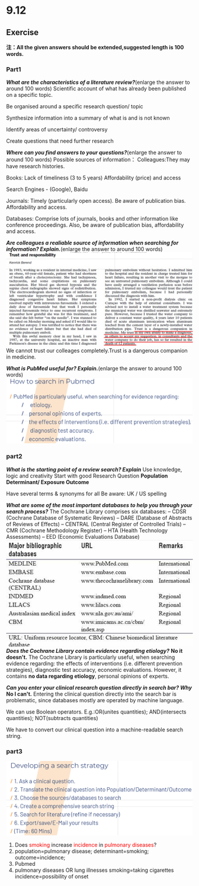 # 9.12

## Exercise

**注：All the given answers should be  extended,suggested length is 100 words.**

### Part1

***What are the characteristics of a literature review?***(enlarge the answer to around 100 words)
Scientific account of what has already been published on a specific topic.

Be organised around a specific research question/ topic

Synthesize information into a summary of what is and is not known

Identify areas of uncertainty/ controversy

Create questions that need further research

***Where can you find answers to your questions?***(enlarge the answer to around 100 words)
Possible sources of information：
Colleagues:They may have research histories.

Books:
Lack of timeliness (3 to 5 years)
Affordability (price) and access

Search Engines - (Google), Baidu

Journals:
Timely (particularly open access).
Be aware of publication bias.
Affordability and access.

Databases:
Comprise lots of journals, books and other information like conference proceedings.
Also, be aware of  publication bias, affordability and access.

***Are colleagues a realiable source of information when searching for information? Explain.***(enlarge the answer to around 100 words)
![](images/Snipaste_2023-09-12_14-56-50.png)
We cannot trust our colleages completely.Trust is a dangerous companion in medicine.

***What is PubMed useful for? Explain.***(enlarge the answer to around 100 words)
![](images/Snipaste_2023-09-12_14-20-12.png)

### part2

***What is the starting point of a review search? Explain***
 Use knowledge, logic and creativity
Start with good Research Question
**Population
Determinant/ Exposure
Outcome**

Have several terms & synonyms for all
Be aware: UK / US spelling

***What are some of the most important databases to help you through your search process?***
The Cochrane Library comprises six databases:
– CDSR (Cochrane Database of Systematic Reviews)
– DARE (Database of Abstracts of Reviews of Effects)
– CENTRAL (Central Register of Controlled Trials)
– CMR (Cochrane Methodology Register)
– HTA (Health Technology Assessments)
– EED (Economic Evaluations Database)
![](images/图片1.png)
***Does the Cochrane Library contain evidence regarding etiology?***
**No it doesn't.**
The Cochrane Library is particularly useful, when searching evidence regarding:
the effects of interventions (i.e. different prevention strategies),
 diagnostic test accuracy, 
economic evaluations. 
 However, it contains **no data regarding etiology**,  personal opinions of experts.

***Can you enter your clinical research question directly in search bar? Why***
**No I can't.**
Entering the clinical question directly into the search bar is problematic, since databases mostly are operated by machine language.

We can use Boolean operators.
E.g.:OR(unites quantities);
AND(intersects quantities);
NOT(subtracts quantities) 

We have to convert our clinical question into a machine-readable search string.

### part3

![](images/exercise.png)
1. Does <font color=red>smoking</font> increase  <font color=red>incidence</font> in <font color=red>pulmonary diseases</font>?
2. population=pulmonary disease;
   determinant=smoking;
   outcome=incidence;
3. Pubmed
4. pulmonary diseases OR lung illnesses
   smoking=taking cigarettes
   incidence=possibility of onset
